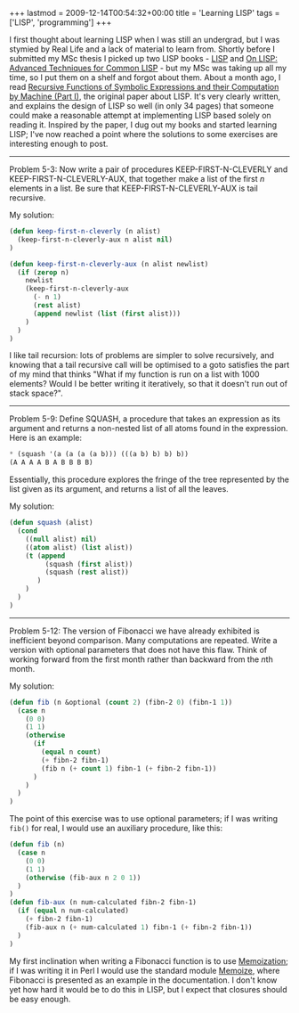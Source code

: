 +++
lastmod = 2009-12-14T00:54:32+00:00
title = 'Learning LISP'
tags = ['LISP', 'programming']
+++

I first thought about learning LISP when I was still an undergrad, but I was
stymied by Real Life and a lack of material to learn from. Shortly before I
submitted my MSc thesis I picked up two LISP books -
[LISP](https://www.amazon.co.uk/LISP-Patrick-Winston/dp/0201083191/) and [On
LISP: Advanced Techniques for Common
LISP](https://www.amazon.co.uk/LISP-Advanced-Techniques-Common/dp/0130305529/) -
but my MSc was taking up all my time, so I put them on a shelf and forgot about
them. About a month ago, I read [Recursive Functions of Symbolic Expressions and
their Computation by Machine (Part
I)](http://jmc.stanford.edu/articles/recursive.html), the original paper about
LISP. It's very clearly written, and explains the design of LISP so well (in
only 34 pages) that someone could make a reasonable attempt at implementing LISP
based solely on reading it. Inspired by the paper, I dug out my books and
started learning LISP; I've now reached a point where the solutions to some
exercises are interesting enough to post.

---

Problem 5-3: Now write a pair of procedures KEEP-FIRST-N-CLEVERLY and
KEEP-FIRST-N-CLEVERLY-AUX, that together make a list of the first _n_ elements
in a list. Be sure that KEEP-FIRST-N-CLEVERLY-AUX is tail recursive.

My solution:

```lisp
(defun keep-first-n-cleverly (n alist)
  (keep-first-n-cleverly-aux n alist nil)
)

(defun keep-first-n-cleverly-aux (n alist newlist)
  (if (zerop n)
    newlist
    (keep-first-n-cleverly-aux
      (- n 1)
      (rest alist)
      (append newlist (list (first alist)))
    )
  )
)
```

I like tail recursion: lots of problems are simpler to solve recursively, and
knowing that a tail recursive call will be optimised to a goto satisfies the
part of my mind that thinks "What if my function is run on a list with 1000
elements? Would I be better writing it iteratively, so that it doesn't run out
of stack space?".

---

Problem 5-9: Define SQUASH, a procedure that takes an expression as its argument
and returns a non-nested list of all atoms found in the expression. Here is an
example:

```lisp
* (squash '(a (a (a (a b))) (((a b) b) b) b))
(A A A A B A B B B B)
```

Essentially, this procedure explores the fringe of the tree represented by the
list given as its argument, and returns a list of all the leaves.

My solution:

```lisp
(defun squash (alist)
  (cond
    ((null alist) nil)
    ((atom alist) (list alist))
    (t (append
         (squash (first alist))
         (squash (rest alist))
       )
    )
  )
)
```

---

Problem 5-12: The version of Fibonacci we have already exhibited is inefficient
beyond comparison. Many computations are repeated. Write a version with optional
parameters that does not have this flaw. Think of working forward from the first
month rather than backward from the <em>n</em>th month.

My solution:

```lisp
(defun fib (n &optional (count 2) (fibn-2 0) (fibn-1 1))
  (case n
    (0 0)
    (1 1)
    (otherwise
      (if
        (equal n count)
        (+ fibn-2 fibn-1)
        (fib n (+ count 1) fibn-1 (+ fibn-2 fibn-1))
      )
    )
  )
)
```

The point of this exercise was to use optional parameters; if I was writing
`fib()` for real, I would use an auxiliary procedure, like this:

```lisp
(defun fib (n)
  (case n
    (0 0)
    (1 1)
    (otherwise (fib-aux n 2 0 1))
  )
)
(defun fib-aux (n num-calculated fibn-2 fibn-1)
  (if (equal n num-calculated)
    (+ fibn-2 fibn-1)
    (fib-aux n (+ num-calculated 1) fibn-1 (+ fibn-2 fibn-1))
  )
)
```

My first inclination when writing a Fibonacci function is to use
[Memoization](https://en.wikipedia.org/wiki/Memoization); if I was writing it in
Perl I would use the standard module
[Memoize](https://metacpan.org/pod/release/MJD/Memoize-1.01/Memoize.pm), where
Fibonacci is presented as an example in the documentation. I don't know yet how
hard it would be to do this in LISP, but I expect that closures should be easy
enough.
